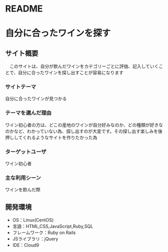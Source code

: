 # README
# 自分に合ったワインを探す

## サイト概要
　このサイトは、自分が飲んだワインをカテゴリーごとに評価、記入していくことで、自分に合ったワインを探し出すことが容易になります

### サイトテーマ
自分に合ったワインが見つかる

### テーマを選んだ理由
ワイン初心者の方は、どこの産地のワインが自分好みなのか、どの種類が好きなのかなど、わかっていない為、探し出すのが大変です。その探し出す楽しみを後押ししてくれるようなサイトを作りたかった為

### ターゲットユーザ
ワイン初心者

### 主な利用シーン
ワインを飲んだ際

## 開発環境
- OS：Linux(CentOS)
- 言語：HTML,CSS,JavaScript,Ruby,SQL
- フレームワーク：Ruby on Rails
- JSライブラリ：jQuery
- IDE：Cloud9